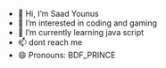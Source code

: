 - 👋 Hi, I’m Saad Younus
- 👀 I’m interested in coding and gaming
- 🌱 I’m currently learning java script
- 📫 dont reach me
- 😄 Pronouns: BDF_PRINCE


<!---
BDF-PRINCE/BDF-PRINCE is a ✨ special ✨ repository because its `README.md` (this file) appears on your GitHub profile.
You can click the Preview link to take a look at your changes.
--->
